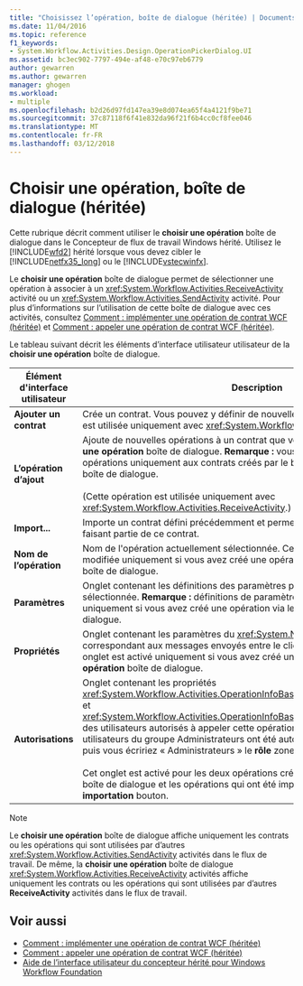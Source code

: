 ```yaml
---
title: "Choisissez l’opération, boîte de dialogue (héritée) | Documents Microsoft"
ms.date: 11/04/2016
ms.topic: reference
f1_keywords:
- System.Workflow.Activities.Design.OperationPickerDialog.UI
ms.assetid: bc3ec902-7797-494e-af48-e70c97eb6779
author: gewarren
ms.author: gewarren
manager: ghogen
ms.workload:
- multiple
ms.openlocfilehash: b2d26d97fd147ea39e8d074ea65f4a4121f9be71
ms.sourcegitcommit: 37c87118f6f41e832da96f21f6b4cc0cf8fee046
ms.translationtype: MT
ms.contentlocale: fr-FR
ms.lasthandoff: 03/12/2018
---
```

# <a name="choose-operation-dialog-box-legacy"></a>Choisir une opération, boîte de dialogue (héritée)

Cette rubrique décrit comment utiliser le **choisir une opération** boîte de dialogue dans le Concepteur de flux de travail Windows hérité. Utilisez le [!INCLUDE[wfd2](../workflow-designer/includes/wfd2_md.md)] hérité lorsque vous devez cibler le [!INCLUDE[netfx35_long](../workflow-designer/includes/netfx35_long_md.md)] ou le [!INCLUDE[vstecwinfx](../workflow-designer/includes/vstecwinfx_md.md)].

 Le **choisir une opération** boîte de dialogue permet de sélectionner une opération à associer à un <xref:System.Workflow.Activities.ReceiveActivity> activité ou un <xref:System.Workflow.Activities.SendActivity> activité. Pour plus d’informations sur l’utilisation de cette boîte de dialogue avec ces activités, consultez [Comment : implémenter une opération de contrat WCF (héritée)](../workflow-designer/how-to-implement-a-windows-communication-foundation-contract-operation-legacy.md) et [Comment : appeler une opération de contrat WCF (héritée)](../workflow-designer/how-to-invoke-a-windows-communication-foundation-contract-operation-legacy.md).

 Le tableau suivant décrit les éléments d’interface utilisateur utilisateur de la **choisir une opération** boîte de dialogue.

|Élément d'interface utilisateur|Description|
|----------------|-----------------|
|**Ajouter un contrat**|Crée un contrat. Vous pouvez y définir de nouvelles opérations (Cette opération est utilisée uniquement avec <xref:System.Workflow.Activities.ReceiveActivity>.)|
|**L’opération d’ajout**|Ajoute de nouvelles opérations à un contrat que vous avez créé dans le **choisir une opération** boîte de dialogue. **Remarque :** vous pouvez ajouter de nouvelles opérations uniquement aux contrats créés par le biais du **choisir une opération** boîte de dialogue. <br /><br /> (Cette opération est utilisée uniquement avec <xref:System.Workflow.Activities.ReceiveActivity>.)|
|**Import...**|Importe un contrat défini précédemment et permet de sélectionner une opération faisant partie de ce contrat.|
|**Nom de l’opération**|Nom de l'opération actuellement sélectionnée. Cette zone de texte peut être modifiée uniquement si vous avez créé une opération via le **choisir une opération** boîte de dialogue.|
|**Paramètres**|Onglet contenant les définitions des paramètres pour l'opération actuellement sélectionnée. **Remarque :** définitions de paramètres peuvent être modifiées uniquement si vous avez créé une opération via le **choisir une opération** boîte de dialogue.|
|**Propriétés**|Onglet contenant les paramètres du <xref:System.Net.Security.ProtectionLevel> correspondant aux messages envoyés entre le client et service. **Remarque :** cet onglet est activé uniquement si vous avez créé une opération via le **choisir une opération** boîte de dialogue.|
|**Autorisations**|Onglet contenant les propriétés <xref:System.Workflow.Activities.OperationInfoBase.PrincipalPermissionName%2A> et <xref:System.Workflow.Activities.OperationInfoBase.PrincipalPermissionRole%2A> des utilisateurs autorisés à appeler cette opération. Par exemple, si seuls les utilisateurs du groupe Administrateurs ont été autorisés à appeler cette opération, puis vous écririez « Administrateurs » le **rôle** zone de texte.<br /><br /> Cet onglet est activé pour les deux opérations créées via le **ChooseOperation** boîte de dialogue et les opérations qui ont été importées par le biais du **importation** bouton.|

> [!NOTE]
> Le **choisir une opération** boîte de dialogue affiche uniquement les contrats ou les opérations qui sont utilisées par d’autres <xref:System.Workflow.Activities.SendActivity> activités dans le flux de travail. De même, la **choisir une opération** boîte de dialogue <xref:System.Workflow.Activities.ReceiveActivity> activités affiche uniquement les contrats ou les opérations qui sont utilisées par d’autres **ReceiveActivity** activités dans le flux de travail.

## <a name="see-also"></a>Voir aussi

- [Comment : implémenter une opération de contrat WCF (héritée)](../workflow-designer/how-to-implement-a-windows-communication-foundation-contract-operation-legacy.md)
- [Comment : appeler une opération de contrat WCF (héritée)](../workflow-designer/how-to-invoke-a-windows-communication-foundation-contract-operation-legacy.md)
- [Aide de l’interface utilisateur du concepteur hérité pour Windows Workflow Foundation](../workflow-designer/legacy-designer-for-windows-workflow-foundation-ui-help.md)